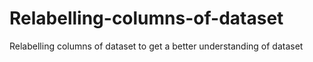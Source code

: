 # Relabelling-columns-of-dataset
Relabelling columns of dataset to get a better understanding of dataset
